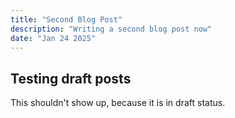 ```yaml
---
title: "Second Blog Post"
description: "Writing a second blog post now"
date: "Jan 24 2025"
---
```

## Testing draft posts

This shouldn't show up, because it is in draft status.

